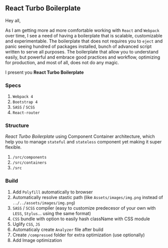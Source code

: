 ## React Turbo Boilerplate

Hey all,

As I am getting more ad more comfortable working with `React` and `Webpack` over time, I see a need of having a boilerplate that is scalable, customizable and experimentable. The boilerplate that does not requires you to `eject` and panic seeing hundred of packages installed, bunch of advanced script written to serve all purposes. The boilerplate that allow you to understand easily, but powerful and embrace good practices and workflow, optimizing for production, and most of all, does not do any magic.

I present you **React Turbo Boilerplate**

### Specs
1. `Webpack 4`
2. `Bootstrap 4`
3. `SASS` / `SCSS`
4. `React-router`

### Structure
*React Turbo Boilerplate* using  Component Container architecture, which help you to manage `stateful` and `stateless` component yet making it super flexible.
1. `/src/components`
2. `/src/containers`
3. `/src`

### Build
1. Add `Polyfill` automatically to browser
2. Automatically resolve stastic path (like `Assets/images/img.png` instead of `../../assets/images/img.png`)
3. `SASS` / `SCSS` compiler (easy to customize predecesor of your own with `LESS`, `Stylus`... using the same format)
4. `CSS` bundle with option to easily hash className with CSS module
5. Uglify `CSS`, `JS`
6. Automaticaly create `Analyzer` file after build
7. Create `/compressed` folder for extra optimization (use optionally)
8. Add Image optimization